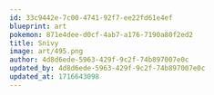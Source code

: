 ```yaml
---
id: 33c9442e-7c00-4741-92f7-ee22fd61e4ef
blueprint: art
pokemon: 871e4dee-d0cf-4ab7-a176-7190a80f2ed2
title: Snivy
image: art/495.png
author: 4d8d6ede-5963-429f-9c2f-74b897007e0c
updated_by: 4d8d6ede-5963-429f-9c2f-74b897007e0c
updated_at: 1716643098
---
```

